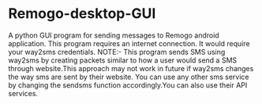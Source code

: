 # Remogo-desktop-GUI
A python GUI program for sending messages to Remogo android application. This program requires an internet connection.
It would require your way2sms credentials.
NOTE:- This program sends SMS using way2sms by creating packets similar to how a user would send a SMS through website.This approach may
not work in future if way2sms changes the way sms are sent by their website. You can use any other sms service by changing the sendsms function
accordingly.You can also use their API services.
